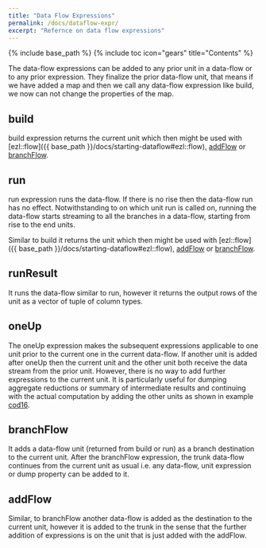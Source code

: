 ```yaml
---
title: "Data Flow Expressions"
permalink: /docs/dataflow-expr/
excerpt: "Refernce on data flow expressions"
---
```

{% include base_path %}
{% include toc icon="gears" title="Contents" %}

The data-flow expressions can be added to any prior unit in a data-flow or to
any prior expression. They finalize the prior data-flow unit, that means if we
have added a map and then we call any data-flow expression like build, we now
can not change the properties of the map.

## build

  build expression returns the current unit which then might be used with
  [ezl::flow]({{ base_path }}/docs/starting-dataflow#ezl::flow),
  [addFlow](#addFlow) or [branchFlow](#branchFlow).

## run

  run expression runs the data-flow. If there is no rise then the data-flow
  run has no effect. Notwithstanding to on which unit run is called on, running
  the data-flow starts streaming to all the branches in a data-flow, starting
  from rise to the end units.

  Similar to build it returns the unit which then might be used with
  [ezl::flow]({{ base_path }}/docs/starting-dataflow#ezl::flow),
  [addFlow](#addflow) or [branchFlow](#branchflow).

## runResult

  It runs the data-flow similar to run, however it returns the output rows of
  the unit as a vector of tuple of column types.

## oneUp

  The oneUp expression makes the subsequent expressions applicable to one unit
  prior to the current one in the current data-flow. If another unit is added
  after oneUp then the current unit and the other unit both receive the data
  stream from the prior unit. However, there is no way to add further expressions
  to the current unit. It is particularly useful for dumping aggregate reductions
  or summary of intermediate results and continuing with the actual computation
  by adding the other units as shown in example [cod16]().

## branchFlow

  It adds a data-flow unit (returned from build or run) as a branch destination
  to the current unit. After the branchFlow expression, the trunk data-flow
  continues from the current unit as usual i.e. any data-flow, unit expression
  or dump property can be added to it.

## addFlow

  Similar, to branchFlow another data-flow is added as the destination to the
  current unit, however it is added to the trunk in the sense that the
  further addition of expressions is on the unit that is just added with the
  addFlow.
